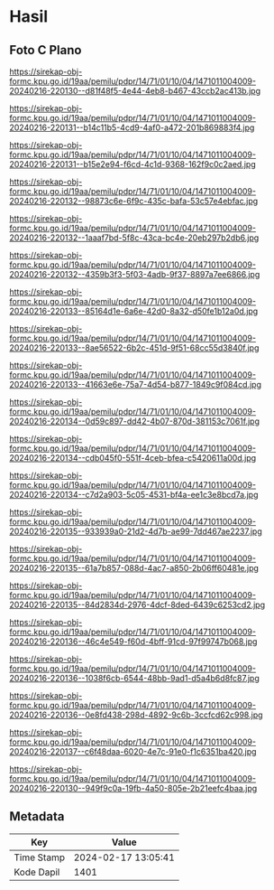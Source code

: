 # Hasil

## Foto C Plano

https://sirekap-obj-formc.kpu.go.id/19aa/pemilu/pdpr/14/71/01/10/04/1471011004009-20240216-220130--d81f48f5-4e44-4eb8-b467-43ccb2ac413b.jpg

https://sirekap-obj-formc.kpu.go.id/19aa/pemilu/pdpr/14/71/01/10/04/1471011004009-20240216-220131--b14c11b5-4cd9-4af0-a472-201b869883f4.jpg

https://sirekap-obj-formc.kpu.go.id/19aa/pemilu/pdpr/14/71/01/10/04/1471011004009-20240216-220131--b15e2e94-f6cd-4c1d-9368-162f9c0c2aed.jpg

https://sirekap-obj-formc.kpu.go.id/19aa/pemilu/pdpr/14/71/01/10/04/1471011004009-20240216-220132--98873c6e-6f9c-435c-bafa-53c57e4ebfac.jpg

https://sirekap-obj-formc.kpu.go.id/19aa/pemilu/pdpr/14/71/01/10/04/1471011004009-20240216-220132--1aaaf7bd-5f8c-43ca-bc4e-20eb297b2db6.jpg

https://sirekap-obj-formc.kpu.go.id/19aa/pemilu/pdpr/14/71/01/10/04/1471011004009-20240216-220132--4359b3f3-5f03-4adb-9f37-8897a7ee6866.jpg

https://sirekap-obj-formc.kpu.go.id/19aa/pemilu/pdpr/14/71/01/10/04/1471011004009-20240216-220133--85164d1e-6a6e-42d0-8a32-d50fe1b12a0d.jpg

https://sirekap-obj-formc.kpu.go.id/19aa/pemilu/pdpr/14/71/01/10/04/1471011004009-20240216-220133--8ae56522-6b2c-451d-9f51-68cc55d3840f.jpg

https://sirekap-obj-formc.kpu.go.id/19aa/pemilu/pdpr/14/71/01/10/04/1471011004009-20240216-220133--41663e6e-75a7-4d54-b877-1849c9f084cd.jpg

https://sirekap-obj-formc.kpu.go.id/19aa/pemilu/pdpr/14/71/01/10/04/1471011004009-20240216-220134--0d59c897-dd42-4b07-870d-381153c7061f.jpg

https://sirekap-obj-formc.kpu.go.id/19aa/pemilu/pdpr/14/71/01/10/04/1471011004009-20240216-220134--cdb045f0-551f-4ceb-bfea-c5420611a00d.jpg

https://sirekap-obj-formc.kpu.go.id/19aa/pemilu/pdpr/14/71/01/10/04/1471011004009-20240216-220134--c7d2a903-5c05-4531-bf4a-ee1c3e8bcd7a.jpg

https://sirekap-obj-formc.kpu.go.id/19aa/pemilu/pdpr/14/71/01/10/04/1471011004009-20240216-220135--933939a0-21d2-4d7b-ae99-7dd467ae2237.jpg

https://sirekap-obj-formc.kpu.go.id/19aa/pemilu/pdpr/14/71/01/10/04/1471011004009-20240216-220135--61a7b857-088d-4ac7-a850-2b06ff60481e.jpg

https://sirekap-obj-formc.kpu.go.id/19aa/pemilu/pdpr/14/71/01/10/04/1471011004009-20240216-220135--84d2834d-2976-4dcf-8ded-6439c6253cd2.jpg

https://sirekap-obj-formc.kpu.go.id/19aa/pemilu/pdpr/14/71/01/10/04/1471011004009-20240216-220136--46c4e549-f60d-4bff-91cd-97f99747b068.jpg

https://sirekap-obj-formc.kpu.go.id/19aa/pemilu/pdpr/14/71/01/10/04/1471011004009-20240216-220136--1038f6cb-6544-48bb-9ad1-d5a4b6d8fc87.jpg

https://sirekap-obj-formc.kpu.go.id/19aa/pemilu/pdpr/14/71/01/10/04/1471011004009-20240216-220136--0e8fd438-298d-4892-9c6b-3ccfcd62c998.jpg

https://sirekap-obj-formc.kpu.go.id/19aa/pemilu/pdpr/14/71/01/10/04/1471011004009-20240216-220137--c6f48daa-6020-4e7c-91e0-f1c6351ba420.jpg

https://sirekap-obj-formc.kpu.go.id/19aa/pemilu/pdpr/14/71/01/10/04/1471011004009-20240216-220130--949f9c0a-19fb-4a50-805e-2b21eefc4baa.jpg


## Metadata

| Key        | Value               |
| ---------- | ------------------- |
| Time Stamp | 2024-02-17 13:05:41 |
| Kode Dapil | 1401                |



